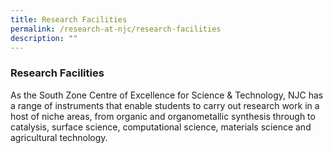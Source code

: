 ```yaml
---
title: Research Facilities
permalink: /research-at-njc/research-facilities
description: ""
---
```

### Research Facilities

As the South Zone Centre of Excellence for Science & Technology, NJC has a range of instruments that enable students to carry out research work in a host of niche areas, from organic and organometallic synthesis through to catalysis, surface science, computational science, materials science and agricultural technology.

